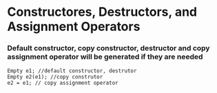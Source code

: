 # Constructores, Destructors, and Assignment Operators

### Default constructor, copy constructor, destructor and copy assignment operator will be generated if they are needed
```
Empty e1; //default constructor, destrutor
Empty e2(e1); //copy construtor
e2 = e1; // copy assignment operator
```

